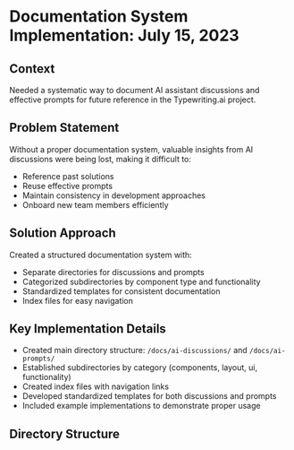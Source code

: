 # Documentation System Implementation: July 15, 2023

## Context
Needed a systematic way to document AI assistant discussions and effective prompts for future reference in the Typewriting.ai project.

## Problem Statement
Without a proper documentation system, valuable insights from AI discussions were being lost, making it difficult to:
- Reference past solutions
- Reuse effective prompts
- Maintain consistency in development approaches
- Onboard new team members efficiently

## Solution Approach
Created a structured documentation system with:
- Separate directories for discussions and prompts
- Categorized subdirectories by component type and functionality
- Standardized templates for consistent documentation
- Index files for easy navigation

## Key Implementation Details
- Created main directory structure: `/docs/ai-discussions/` and `/docs/ai-prompts/`
- Established subdirectories by category (components, layout, ui, functionality)
- Created index files with navigation links
- Developed standardized templates for both discussions and prompts
- Included example implementations to demonstrate proper usage

## Directory Structure
